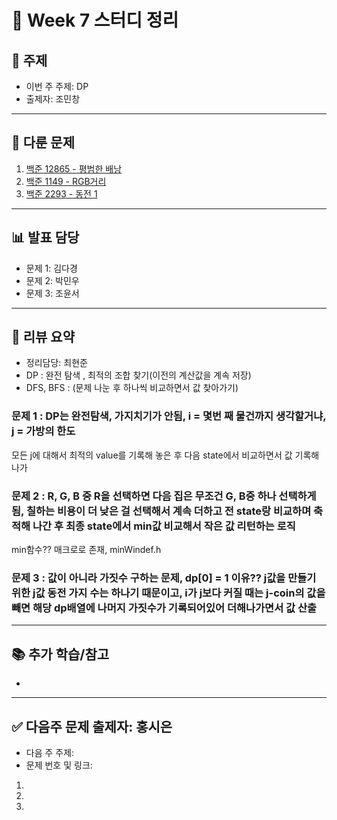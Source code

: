 ﻿# 📆 Week 7 스터디 정리

## 📌 주제
- 이번 주 주제: DP
- 출제자: 조민창

---

## 📂 다룬 문제
1. [백준 12865 - 평범한 배낭](https://www.acmicpc.net/problem/12865)
2. [백준 1149 - RGB거리](https://www.acmicpc.net/problem/1149)
3. [백준 2293 - 동전 1](https://www.acmicpc.net/problem/2293)

---

## 📊 발표 담당
- 문제 1: 김다경
- 문제 2: 박민우
- 문제 3: 조윤서

---

## 📝 리뷰 요약
- 정리담당: 최현준
- DP : 완전 탐색 , 최적의 조합 찾기(이전의 계산값을 계속 저장)
- DFS, BFS : (문제 나눈 후 하나씩 비교하면서 값 찾아가기)
### 문제 1 : DP는 완전탐색, 가지치기가 안됨, i = 몇번 째 물건까지 생각할거냐, j = 가방의 한도
모든 j에 대해서 최적의 value를 기록해 놓은 후 다음 state에서 비교하면서 값 기록해나가

### 문제 2 : R, G, B 중 R을 선택하면 다음 집은 무조건 G, B중 하나 선택하게 됨, 칠하는 비용이 더 낮은 걸 선택해서 계속 더하고 전 state랑 비교하며 축적해 나간 후 최종 state에서 min값 비교해서 작은 값 리턴하는 로직
min함수?? 매크로로 존재, minWindef.h
      
### 문제 3 : 값이 아니라 가짓수 구하는 문제, dp[0] = 1 이유?? j값을 만들기 위한 j값 동전 가지 수는 하나기 때문이고, i가 j보다 커질 때는 j-coin의 값을 빼면 해당 dp배열에 나머지 가짓수가 기록되어있어 더해나가면서 값 산출

---

## 📚 추가 학습/참고
- 

---

## ✅ 다음주 문제 출제자: 홍시은
- 다음 주 주제: 
- 문제 번호 및 링크:
1. 
2. 
3. 
